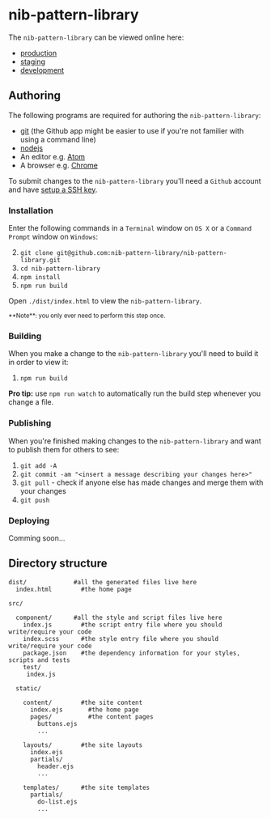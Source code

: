 # nib-pattern-library

The `nib-pattern-library` can be viewed online here:
- [production](http://production.nib-pattern-library.divshot.io)
- [staging](http://staging.nib-pattern-library.divshot.io)
- [development](http://development.nib-pattern-library.divshot.io)

## Authoring

The following programs are required for authoring the `nib-pattern-library`:

- [git](https://git-scm.com/downloads) (the Github app might be easier to use if you're not familier with using a command line)
- [nodejs](https://nodejs.org/en/download/)
- An editor e.g. [Atom](https://atom.io/)
- A browser e.g. [Chrome](http://www.google.com/chrome/)

To submit changes to the `nib-pattern-library` you'll need a `Github` account and have [setup a SSH key](https://help.github.com/articles/generating-ssh-keys/).

### Installation

Enter the following commands in a `Terminal` window on `OS X` or a `Command Prompt` window on `Windows`:

2. `git clone git@github.com:nib-pattern-library/nib-pattern-library.git`
3. `cd nib-pattern-library`
4. `npm install`
5. `npm run build`

Open `./dist/index.html` to view the `nib-pattern-library`.

<small>
**Note**: you only ever need to perform this step once.
</small>

### Building

When you make a change to the `nib-pattern-library` you'll need to build it in order to view it:

1. `npm run build`

**Pro tip:** use `npm run watch` to automatically run the build step whenever you change a file.

### Publishing

When you're finished making changes to the `nib-pattern-library` and want to publish them for others to see:

1. `git add -A`
2. `git commit -am "<insert a message describing your changes here>"`
3. `git pull` - check if anyone else has made changes and merge them with your changes
4. `git push`

### Deploying

Comming soon...

## Directory structure

    dist/             #all the generated files live here
      index.html        #the home page

    src/

      component/      #all the style and script files live here
        index.js        #the script entry file where you should write/require your code
        index.scss      #the style entry file where you should write/require your code
        package.json    #the dependency information for your styles, scripts and tests
        test/
         index.js  

      static/

        content/        #the site content
          index.ejs       #the home page
          pages/          #the content pages
            buttons.ejs
            ...

        layouts/        #the site layouts
          index.ejs
          partials/
            header.ejs
            ...

        templates/      #the site templates
          partials/
            do-list.ejs
            ...
